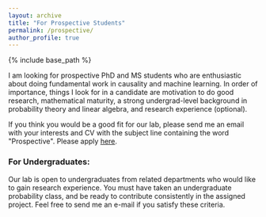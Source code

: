 ```yaml
---
layout: archive
title: "For Prospective Students"
permalink: /prospective/
author_profile: true
---
```

{% include base_path %}

I am looking for prospective PhD and MS students who are enthusiastic about doing fundamental work in causality and machine learning. In order of importance, things I look for in a candidate are motivation to do good research, mathematical maturity, a strong undergrad-level background in probability theory and linear algebra, and research experience (optional). 

If you think you would be a good fit for our lab, please send me an email with your interests and CV with the subject line containing the word "Prospective". Please apply [here](https://www.cs.jhu.edu/academic-programs/graduate-studies/phd-program/phd-program-admissions/).


[//]: # "If you decide to apply to Purdue ECE, make sure to indicate your interest to work with me in your application materials where it is appropriate. A detailed description of which research projects you are interested in the most would be helpful." 

[//]: # "Please note that it is impossible for me to comment on whether you should apply to Purdue to work with me or not before having access to the rest of the application pool. To help you better evaluate whether to apply to Purdue to work with me or not, the following might help. "

[//]: # "- For PhD positions in my group, a **strong undergraduate-level background in probability theory and linear algebra** is necessary. Moreover, prior research exposure and/or publications are a plus but not necessary. " 
 
 
[//]: # "- It is always a good idea to apply to graduate schools where you have multiple faculty that you can see yourself working with. You can check the current Purdue ECE faculty [here](https://engineering.purdue.edu/ECE/People/Faculty). " 

### For Undergraduates:
Our lab is open to undergraduates from related departments who would like to gain research experience. You must have taken an undergraduate probability class, and be ready to contribute consistently in the assigned project. Feel free to send me an e-mail if you satisfy these criteria. 
